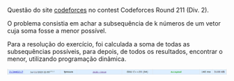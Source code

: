 Questão do site [codeforces](https://codeforces.com/) no contest Codeforces Round 211 (Div. 2).

O problema consistia em achar a subsequência de k números de um vetor cuja soma fosse a menor possível.

Para a resolução do exercício, foi calculada a soma de todas as subsequências possíveis, para depois, de todos os resultados, encontrar o menor, utilizando programação dinâmica.

![submissão aceita](accepted.png)